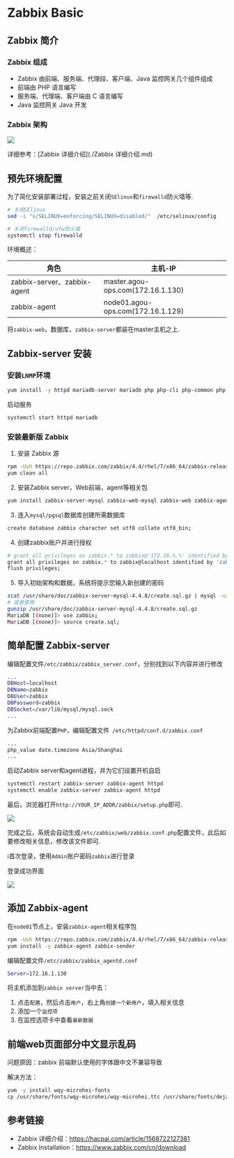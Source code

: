 # Zabbix Basic 

## Zabbix 简介

### Zabbix 组成

- Zabbix 由前端、服务端、代理段、客户端、Java 监控网关几个组件组成
- 前端由 PHP 语言编写
- 服务端、代理端、客户端由 C 语言编写
- Java 监控网关 Java 开发

### Zabbix 架构

![](https://s3.51cto.com/wyfs02/M01/6E/22/wKiom1V0VrizYCrhAAR8zzvcfTI972.jpg)

详细参考：[Zabbix 详细介绍](./Zabbix 详细介绍.md)

## 预先环境配置

为了简化安装部署过程，安装之前关闭`SElinux`和`firewalld`防火墙等.

```bash
# 关闭SElinux
sed -i "s/SELINUX=enforcing/SELINUX=disabled/"  /etc/selinux/config

# 关闭firewalld/ufw防火墙
systemctl stop firewalld
```

环境概述：

| 角色                        | 主机-IP                           |
| --------------------------- | --------------------------------- |
| zabbix-server、zabbix-agent | master.agou-ops.com(172.16.1.130) |
| zabbix-agent                | node01.agou-ops.com(172.16.1.129) |

将`zabbix-web`，数据库，`zabbix-server`都装在master主机之上.

## Zabbix-server 安装

### 安装`LNMP`环境

```bash
yum install -y httpd mariadb-server mariadb php php-cli php-common php-devel php-pear php-gd php-mbstring php-mysql php-xml php-bcmath
```

启动服务

```bash
systemctl start httpd mariadb
```

### 安装最新版 Zabbix

1. 安装 Zabbix 源

```bash
rpm -Uvh https://repo.zabbix.com/zabbix/4.4/rhel/7/x86_64/zabbix-release-4.4-1.el7.noarch.rpm
yum clean all
```

2.  安装Zabbix server，Web前端，agent等相关包

```bash
yum install zabbix-server-mysql zabbix-web-mysql zabbix-web zabbix-agent zabbix-get zabbix-sender -y
```

3. 连入`mysql/pgsql`数据库创建所需数据库

```bash
create database zabbix character set utf8 collate utf8_bin;
```

4. 创建zabbix账户并进行授权

```bash
# grant all privileges on zabbix.* to zabbix@'172.16.%.%' identified by 'zabbix';
grant all privileges on zabbix.* to zabbix@localhost identified by 'zabbix';
flush privileges;
```

5. 导入初始架构和数据，系统将提示您输入新创建的密码

```bash
zcat /usr/share/doc/zabbix-server-mysql-4.4.8/create.sql.gz | mysql -uzabbix -p zabbix
# 或者使用
gunzip /usr/share/doc/zabbix-server-mysql-4.4.8/create.sql.gz
MariaDB [(none)]> use zabbix;
MariaDB [(none)]> source create.sql;
```

## 简单配置 Zabbix-server

编辑配置文件`/etc/zabbix/zabbix_server.conf`，分别找到以下内容并进行修改

```bash
...
DBHost=localhost
DBName=zabbix
DBUser=zabbix
DBPassword=zabbix
DBSocket=/var/lib/mysql/mysql.sock
...
```

为Zabbix前端配置`PHP`，编辑配置文件` /etc/httpd/conf.d/zabbix.conf`

```bash
...
php_value date.timezone Asia/Shanghai
...
```

启动Zabbix server和agent进程，并为它们设置开机自启

```bash
systemctl restart zabbix-server zabbix-agent httpd
systemctl enable zabbix-server zabbix-agent httpd
```

最后，浏览器打开`http://YOUR_IP_ADDR/zabbix/setup.php`即可.

![](http://agou-images.oss-cn-qingdao.aliyuncs.com/blog-images/Zabbix/zabbix-1.png)

完成之后，系统会自动生成`/etc/zabbix/web/zabbix.conf.php`配置文件，此后如要修改相关信息，修改该文件即可.

:information_source:首次登录，使用`Admin`账户密码`zabbix`进行登录

登录成功界面

![](http://agou-images.oss-cn-qingdao.aliyuncs.com/blog-images/Zabbix/zabbix-2.png)

## 添加 Zabbix-agent

在`node01`节点上，安装`zabbix-agent`相关程序包

```bash
rpm -Uvh https://repo.zabbix.com/zabbix/4.4/rhel/7/x86_64/zabbix-release-4.4-1.el7.noarch.rpm
yum install -y zabbix-agent zabbix-sender
```

编辑配置文件`/etc/zabbix/zabbix_agentd.conf`

```bash
Server=172.16.1.130
```

将主机添加到`zabbix server`当中去：

1. 点击`配置`，然后点击`用户`，右上角`创建一个新用户`，填入相关信息
2. 添加一个`监控项`
3. 在监控选项卡中查看`最新数据`

## 前端web页面部分中文显示乱码

问题原因：zabbix 前端默认使用的字体跟中文不兼容导致

解决方法：

```bash
yum -y install wqy-microhei-fonts
cp /usr/share/fonts/wqy-microhei/wqy-microhei.ttc /usr/share/fonts/dejavu/DejaVuSans.ttf
```

## 参考链接

* Zabbix 详细介绍：https://hacpai.com/article/1568722127381
* Zabbix Installation：https://www.zabbix.com/cn/download